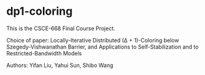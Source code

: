 # dp1-coloring

This is the CSCE-668 Final Course Project.

Choice of paper: Locally-Iterative Distributed (∆ + 1)-Coloring below
Szegedy-Vishwanathan Barrier, and Applications to
Self-Stabilization and to Restricted-Bandwidth Models

Authors: Yifan Liu, Yahui Sun, Shibo Wang
